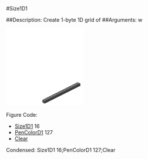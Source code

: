 #Size1D1

##Description: Create 1-byte 1D grid of <width>
##Arguments: w

![](Size1D1-Iso.png)

Figure Code:
- [Size1D1](Size1D1.md) 16
- [PenColorD1](PenColorD1.md) 127
- [Clear](Clear.md)

Condensed: Size1D1 16;PenColorD1 127;Clear

